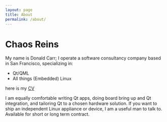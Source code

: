 ```yaml
---
layout: page
title: About
permalink: /about/
---
```


# Chaos Reins

My name is Donald Carr; I operate a software consultancy company based in San Francisco, specializing in:

* Qt/QML
* All things (Embedded) Linux

here is my [CV](https://github.com/sirspudd/cv/raw/master/carbon/donald-carr-cv.pdf)

I am equally comfortable writing Qt apps, doing board bring up and Qt integration, and tailoring Qt to a chosen hardware solution. If you want to ship an independent Linux appliance or device, I am a useful man to talk to. Available for short or long term contract.
